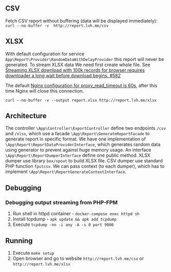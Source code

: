 ## CSV

Fetch CSV report without buffering (data will be displayed immediately): 
`curl --no-buffer -v  http://report.lvh.me/csv`

## XLSX

With default configuration for service `App\Report\Provider\RandomDataWithDelayProvider` this report will never be generated.
To stream XLSX data We need first create whole file.
See [ Streaming XLSX download with 100k records for browser requires downloader a long wait before download begins. #582 ](https://github.com/box/spout/issues/582)

The default [Nginx configuration for proxy_read_timeout is 60s](http://nginx.org/en/docs/http/ngx_http_proxy_module.html#proxy_read_timeout),
after this time Nginx will close this connection.

`curl --no-buffer -v --output report.xlsx http://report.lvh.me/xlsx`

## Architecture

The controller `\App\Controller\ExportController` define two endpoints `/csv` and `/xlsx`,
which  use a facade `\App\Report\GenerateReportFacade` to generate report in specific format.
We have one implementation of `\App\Report\ReportDataProviderInterface`, which generates random data using generator
to prevent against huge memory usage.
An interface `\App\Report\ReportDumperInterface` define one public method. 
XLSX dumper use library `box/spout` to build XLSX file.
CSV dumper use standard PHP function `fputcsv`.
We can pass context (to each dumper), which has to implement `\App\Report\ReportGenerateContextInterface`.

## Debugging

### Debugging output streaming from PHP-FPM

1. Run shell in httpd container - `docker-compose exec httpd sh`
2. Install tcpdump - `apk update && apk add tcpdump`  
3. Execute `tcpdump -nn -i any -A -s 0 port 9000`

## Running

1. Execute `make setup`
2. Open browser and go to website `http://report.lvh.me/csv` or `http://report.lvh.me/xlsx` 
